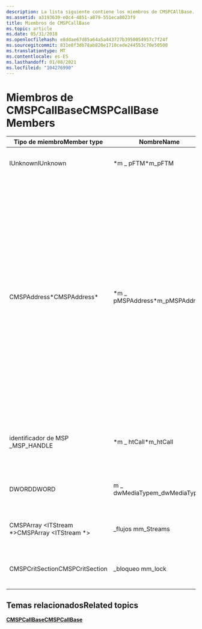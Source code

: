```yaml
---
description: La lista siguiente contiene los miembros de CMSPCAllBase.
ms.assetid: a3193639-e0c4-4851-a879-551eca8023f9
title: Miembros de CMSPCallBase
ms.topic: article
ms.date: 05/31/2018
ms.openlocfilehash: e8ddae67d85a64a5a443727b3950054957c7f24f
ms.sourcegitcommit: 831e8f3db78ab820e1710cede244553c70e50500
ms.translationtype: MT
ms.contentlocale: es-ES
ms.lasthandoff: 01/08/2021
ms.locfileid: "104276990"
---
```

# <a name="cmspcallbase-members"></a><span data-ttu-id="dcf65-103">Miembros de CMSPCallBase</span><span class="sxs-lookup"><span data-stu-id="dcf65-103">CMSPCallBase Members</span></span>



| <span data-ttu-id="dcf65-104">Tipo de miembro</span><span class="sxs-lookup"><span data-stu-id="dcf65-104">Member type</span></span>                   | <span data-ttu-id="dcf65-105">Nombre</span><span class="sxs-lookup"><span data-stu-id="dcf65-105">Name</span></span>             | <span data-ttu-id="dcf65-106">Descripción</span><span class="sxs-lookup"><span data-stu-id="dcf65-106">Description</span></span>                                                                                                                                                                                                                                                                                                                                       |
|-------------------------------|------------------|---------------------------------------------------------------------------------------------------------------------------------------------------------------------------------------------------------------------------------------------------------------------------------------------------------------------------------------------------|
| <span data-ttu-id="dcf65-107">IUnknown</span><span class="sxs-lookup"><span data-stu-id="dcf65-107">IUnknown</span></span>                      | <span data-ttu-id="dcf65-108">\*m \_ pFTM</span><span class="sxs-lookup"><span data-stu-id="dcf65-108">\*m\_pFTM</span></span>        | <span data-ttu-id="dcf65-109">Puntero al serializador de subprocesamiento libre.</span><span class="sxs-lookup"><span data-stu-id="dcf65-109">Pointer to the free threaded marshaller.</span></span>                                                                                                                                                                                                                                                                                                          |
| <span data-ttu-id="dcf65-110">CMSPAddress\*</span><span class="sxs-lookup"><span data-stu-id="dcf65-110">CMSPAddress\*</span></span>                 | <span data-ttu-id="dcf65-111">\*m \_ pMSPAddress</span><span class="sxs-lookup"><span data-stu-id="dcf65-111">\*m\_pMSPAddress</span></span> | <span data-ttu-id="dcf65-112">Puntero al objeto de dirección MSP.</span><span class="sxs-lookup"><span data-stu-id="dcf65-112">The pointer to the MSP address object.</span></span> <span data-ttu-id="dcf65-113">Se usa para obtener los terminales predeterminados si la aplicación no selecciona ninguno.</span><span class="sxs-lookup"><span data-stu-id="dcf65-113">It is used to get the default terminals if the application doesn't select any.</span></span> <span data-ttu-id="dcf65-114">También incluye un refcount (a través de [**MSPAddressAddRef**](/windows/desktop/api/Mspaddr/nf-mspaddr-cmspaddress-mspaddressaddref), no AddRef), por lo que la dirección agregada no desaparecerá mientras la llamada está todavía activa, pero la dirección de TAPI 3 no es AddRef'ed.</span><span class="sxs-lookup"><span data-stu-id="dcf65-114">It also carries a refcount (via [**MSPAddressAddRef**](/windows/desktop/api/Mspaddr/nf-mspaddr-cmspaddress-mspaddressaddref), not AddRef) so that the aggregated address will not go away while the call is still alive, but TAPI 3's address is not AddRef'ed.</span></span> |
| <span data-ttu-id="dcf65-115">identificador de MSP \_</span><span class="sxs-lookup"><span data-stu-id="dcf65-115">MSP\_HANDLE</span></span>                   | <span data-ttu-id="dcf65-116">\*m \_ htCall</span><span class="sxs-lookup"><span data-stu-id="dcf65-116">\*m\_htCall</span></span>      | <span data-ttu-id="dcf65-117">Identificador de la llamada a TAPI3's.</span><span class="sxs-lookup"><span data-stu-id="dcf65-117">The handle to TAPI3's call.</span></span> <span data-ttu-id="dcf65-118">Se usa para desencadenar eventos de llamada.</span><span class="sxs-lookup"><span data-stu-id="dcf65-118">Used to fire call events.</span></span>                                                                                                                                                                                                                                                                                             |
| <span data-ttu-id="dcf65-119">DWORD</span><span class="sxs-lookup"><span data-stu-id="dcf65-119">DWORD</span></span>                         | <span data-ttu-id="dcf65-120">m \_ dwMediaType</span><span class="sxs-lookup"><span data-stu-id="dcf65-120">m\_dwMediaType</span></span>   | <span data-ttu-id="dcf65-121">Máscara de archivo de los tipos de medios en esta llamada.</span><span class="sxs-lookup"><span data-stu-id="dcf65-121">Bitmask of the media types on this call.</span></span>                                                                                                                                                                                                                                                                                                          |
| <span data-ttu-id="dcf65-122">CMSPArray <ITStream \*></span><span class="sxs-lookup"><span data-stu-id="dcf65-122">CMSPArray <ITStream \*></span></span> | <span data-ttu-id="dcf65-123">\_flujos m</span><span class="sxs-lookup"><span data-stu-id="dcf65-123">m\_Streams</span></span>       | <span data-ttu-id="dcf65-124">Lista de objetos de secuencia de la llamada.</span><span class="sxs-lookup"><span data-stu-id="dcf65-124">The list of stream objects in the call.</span></span>                                                                                                                                                                                                                                                                                                           |
| <span data-ttu-id="dcf65-125">CMSPCritSection</span><span class="sxs-lookup"><span data-stu-id="dcf65-125">CMSPCritSection</span></span>               | <span data-ttu-id="dcf65-126">\_bloqueo m</span><span class="sxs-lookup"><span data-stu-id="dcf65-126">m\_lock</span></span>          | <span data-ttu-id="dcf65-127">El bloqueo que protege las listas de secuencias.</span><span class="sxs-lookup"><span data-stu-id="dcf65-127">The lock that protects the stream lists.</span></span>                                                                                                                                                                                                                                                                                                          |



 

## <a name="related-topics"></a><span data-ttu-id="dcf65-128">Temas relacionados</span><span class="sxs-lookup"><span data-stu-id="dcf65-128">Related topics</span></span>

<dl> <dt>

[<span data-ttu-id="dcf65-129">**CMSPCallBase**</span><span class="sxs-lookup"><span data-stu-id="dcf65-129">**CMSPCallBase**</span></span>](/windows/desktop/api/Mspcall/nl-mspcall-cmspcallbase)
</dt> </dl>

 

 



